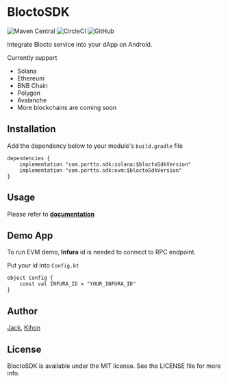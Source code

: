 # BloctoSDK

![Maven Central](https://img.shields.io/maven-central/v/com.portto.sdk/core)
![CircleCI](https://img.shields.io/circleci/build/gh/portto/blocto-android-sdk/main)
![GitHub](https://img.shields.io/github/license/portto/blocto-android-sdk)

Integrate Blocto service into your dApp on Android.

Currently support

* Solana
* Ethereum
* BNB Chain
* Polygon
* Avalanche
* More blockchains are coming soon

## Installation

Add the dependency below to your module's `build.gradle` file

```
dependencies {
    implementation "com.portto.sdk:solana:$bloctoSdkVersion"
    implementation "com.portto.sdk:evm:$bloctoSdkVersion"
}
```

## Usage

Please refer to [**documentation**](https://docs.blocto.app/blocto-sdk/android-sdk)

## Demo App

To run EVM demo, **Infura** id is needed to connect to RPC endpoint.

Put your id into `Config.kt`

```
object Config {
    const val INFURA_ID = "YOUR_INFURA_ID"
}
```

## Author

[Jack](mailto:jack.lai@portto.com), [Kihon](mailto:kihon@portto.com)

## License

BloctoSDK is available under the MIT license. See the LICENSE file for more info.
